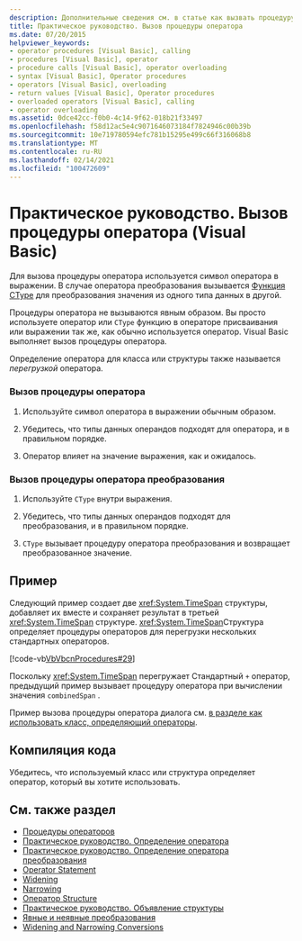 ```yaml
---
description: Дополнительные сведения см. в статье как вызвать процедуру оператора (Visual Basic).
title: Практическое руководство. Вызов процедуры оператора
ms.date: 07/20/2015
helpviewer_keywords:
- operator procedures [Visual Basic], calling
- procedures [Visual Basic], operator
- procedure calls [Visual Basic], operator overloading
- syntax [Visual Basic], Operator procedures
- operators [Visual Basic], overloading
- return values [Visual Basic], Operator procedures
- overloaded operators [Visual Basic], calling
- operator overloading
ms.assetid: 0dce42cc-f0b0-4c14-9f62-018b21f33497
ms.openlocfilehash: f58d12ac5e4c9071646073184f7824946c00b39b
ms.sourcegitcommit: 10e719780594efc781b15295e499c66f316068b8
ms.translationtype: MT
ms.contentlocale: ru-RU
ms.lasthandoff: 02/14/2021
ms.locfileid: "100472609"
---
```

# <a name="how-to-call-an-operator-procedure-visual-basic"></a>Практическое руководство. Вызов процедуры оператора (Visual Basic)

Для вызова процедуры оператора используется символ оператора в выражении. В случае оператора преобразования вызывается [Функция CType](../../../language-reference/functions/ctype-function.md) для преобразования значения из одного типа данных в другой.  
  
 Процедуры оператора не вызываются явным образом. Вы просто используете оператор или `CType` функцию в операторе присваивания или выражении так же, как обычно используется оператор. Visual Basic выполняет вызов процедуры оператора.  
  
 Определение оператора для класса или структуры также называется *перегрузкой* оператора.  
  
### <a name="to-call-an-operator-procedure"></a>Вызов процедуры оператора  
  
1. Используйте символ оператора в выражении обычным образом.  
  
2. Убедитесь, что типы данных операндов подходят для оператора, и в правильном порядке.  
  
3. Оператор влияет на значение выражения, как и ожидалось.  
  
### <a name="to-call-a-conversion-operator-procedure"></a>Вызов процедуры оператора преобразования  
  
1. Используйте `CType` внутри выражения.  
  
2. Убедитесь, что типы данных операндов подходят для преобразования, и в правильном порядке.  
  
3. `CType` вызывает процедуру оператора преобразования и возвращает преобразованное значение.  
  
## <a name="example"></a>Пример  

 Следующий пример создает две <xref:System.TimeSpan> структуры, добавляет их вместе и сохраняет результат в третьей <xref:System.TimeSpan> структуре. <xref:System.TimeSpan>Структура определяет процедуры операторов для перегрузки нескольких стандартных операторов.  
  
 [!code-vb[VbVbcnProcedures#29](~/samples/snippets/visualbasic/VS_Snippets_VBCSharp/VbVbcnProcedures/VB/Class1.vb#29)]  
  
 Поскольку <xref:System.TimeSpan> перегружает Стандартный `+` оператор, предыдущий пример вызывает процедуру оператора при вычислении значения `combinedSpan` .  
  
 Пример вызова процедуры оператора диалога см. [в разделе как использовать класс, определяющий операторы](./how-to-use-a-class-that-defines-operators.md).  
  
## <a name="compile-the-code"></a>Компиляция кода  

 Убедитесь, что используемый класс или структура определяет оператор, который вы хотите использовать.  
  
## <a name="see-also"></a>См. также раздел

- [Процедуры операторов](./operator-procedures.md)
- [Практическое руководство. Определение оператора](./how-to-define-an-operator.md)
- [Практическое руководство. Определение оператора преобразования](./how-to-define-a-conversion-operator.md)
- [Operator Statement](../../../language-reference/statements/operator-statement.md)
- [Widening](../../../language-reference/modifiers/widening.md)
- [Narrowing](../../../language-reference/modifiers/narrowing.md)
- [Оператор Structure](../../../language-reference/statements/structure-statement.md)
- [Практическое руководство. Объявление структуры](../data-types/how-to-declare-a-structure.md)
- [Явные и неявные преобразования](../data-types/implicit-and-explicit-conversions.md)
- [Widening and Narrowing Conversions](../data-types/widening-and-narrowing-conversions.md)
